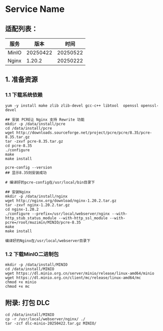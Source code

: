 # Service Name

## 适配列表：

| 服务    | 版本 | 时间       |
|-------| ---- |----------|
| MinIO | 20250422     | 20250522 |
| Nginx |   1.20.2   | 20250222 |

## 1. 准备资源

### 1.1 下载系统依赖

~~~shell
yum -y install make zlib zlib-devel gcc-c++ libtool  openssl openssl-devel

## 安装 PCRE让 Nginx 支持 Rewrite 功能
mkdir -p /data/install/pcre
cd /data/install/pcre
wget http://downloads.sourceforge.net/project/pcre/pcre/8.35/pcre-8.35.tar.gz
tar -zxvf pcre-8.35.tar.gz
cd pcre-8.35
./configure
make
make install

pcre-config --version
## 显示8.35则安装成功

# 编译好的pcre-config在/usr/local/bin目录下

## 安装Nginx
mkdir -p /data/install/nginx
wget http://nginx.org/download/nginx-1.20.2.tar.gz
tar -zxvf nginx-1.20.2.tar.gz
cd nginx-1.20.2
./configure --prefix=/usr/local/webserver/nginx --with-http_stub_status_module --with-http_ssl_module --with-pcre=/root/muzimin/MINIO/pcre-8.35
make
make install

编译好的Nginx在/usr/local/webserver目录下
~~~

### 1.2 下载MinIO二进制包

~~~shell
mkdir -p /data/install/MINIO
cd /data/install/MINIO
wget https://dl.minio.org.cn/server/minio/release/linux-amd64/minio
wget https://dl.minio.org.cn/client/mc/release/linux-amd64/mc
chmod +x minio
chmod +x mc
~~~

## 附录: 打包 DLC
```shell
cd /data/install/MINIO
cp -r /usr/local/webserver/nginx/ ./
tar -zcf dlc-minio-20250422.tar.gz MINIO/
```
